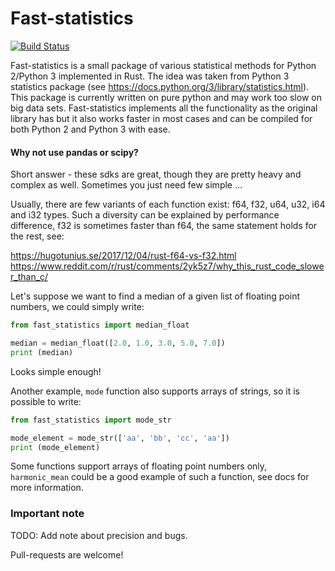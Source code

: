 # Fast-statistics

[![Build Status](https://travis-ci.com/risboo6909/fast-statistics.svg?token=sEoRH24ki1j8CFisEvo5&branch=master)](https://travis-ci.com/risboo6909/fast-statistics)

Fast-statistics is a small package of various statistical methods for Python 2/Python 3 implemented in Rust. The idea was taken from Python 3 statistics package (see https://docs.python.org/3/library/statistics.html). This package is currently written on pure python and may work too slow on big data sets. Fast-statistics implements all the functionality as the original library has but it also works faster in most cases and can be compiled for both Python 2 and Python 3 with ease.

#### Why not use pandas or scipy?

Short answer - these sdks are great, though they are pretty heavy and complex as well. Sometimes you just need few simple ...

Usually, there are few variants of each function exist: f64, f32, u64, u32, i64 and i32 types. Such a diversity can be explained by performance difference, f32 is sometimes faster than f64, the same statement holds for the rest, see:

https://hugotunius.se/2017/12/04/rust-f64-vs-f32.html
https://www.reddit.com/r/rust/comments/2yk5z7/why_this_rust_code_slower_than_c/

Let's suppose we want to find a median of a given list of floating point numbers, we could simply write:
```python
from fast_statistics import median_float

median = median_float([2.0, 1.0, 3.0, 5.0, 7.0])
print (median)
```

Looks simple enough!

Another example, ```mode``` function also supports arrays of strings, so it is possible to write:
```python
from fast_statistics import mode_str

mode_element = mode_str(['aa', 'bb', 'cc', 'aa'])
print (mode_element)
```

Some functions support arrays of floating point numbers only, ```harmonic_mean``` could be a good example of such a function, see docs for more information.

### Important note
TODO: Add note about precision and bugs.

Pull-requests are welcome!
